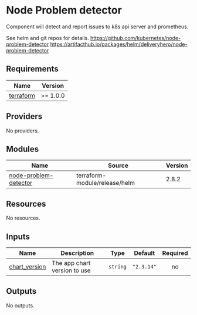 # Node Problem detector
Component will detect and report issues to k8s api server and prometheus.

See helm and git repos for details.
https://github.com/kubernetes/node-problem-detector
https://artifacthub.io/packages/helm/deliveryhero/node-problem-detector
<!-- BEGINNING OF PRE-COMMIT-TERRAFORM DOCS HOOK -->
## Requirements

| Name | Version |
|------|---------|
| <a name="requirement_terraform"></a> [terraform](#requirement\_terraform) | >= 1.0.0 |

## Providers

No providers.

## Modules

| Name | Source | Version |
|------|--------|---------|
| <a name="module_node-problem-detector"></a> [node-problem-detector](#module\_node-problem-detector) | terraform-module/release/helm | 2.8.2 |

## Resources

No resources.

## Inputs

| Name | Description | Type | Default | Required |
|------|-------------|------|---------|:--------:|
| <a name="input_chart_version"></a> [chart\_version](#input\_chart\_version) | The app chart version to use | `string` | `"2.3.14"` | no |

## Outputs

No outputs.
<!-- END OF PRE-COMMIT-TERRAFORM DOCS HOOK -->
